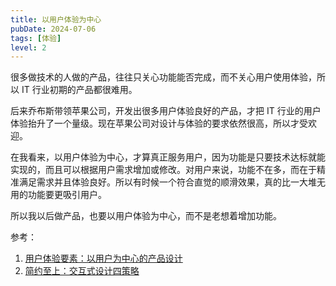 ```yaml
---
title: 以用户体验为中心
pubDate: 2024-07-06
tags: [体验]
level: 2
---
```


很多做技术的人做的产品，往往只关心功能能否完成，而不关心用户使用体验，所以 IT 行业初期的产品都很难用。

后来乔布斯带领苹果公司，开发出很多用户体验良好的产品，才把 IT 行业的用户体验抬升了一个量级。现在苹果公司对设计与体验的要求依然很高，所以才受欢迎。

在我看来，以用户体验为中心，才算真正服务用户，因为功能是只要技术达标就能实现的，而且可以根据用户需求增加或修改。对用户来说，功能不在多，而在于精准满足需求并且体验良好。所以有时候一个符合直觉的顺滑效果，真的比一大堆无用的功能要更吸引用户。

所以我以后做产品，也要以用户体验为中心，而不是老想着增加功能。

参考：
1. [用户体验要素：以用户为中心的产品设计](https://book.douban.com/subject/6523997/)
2. [简约至上：交互式设计四策略](https://book.douban.com/subject/30253370/)
